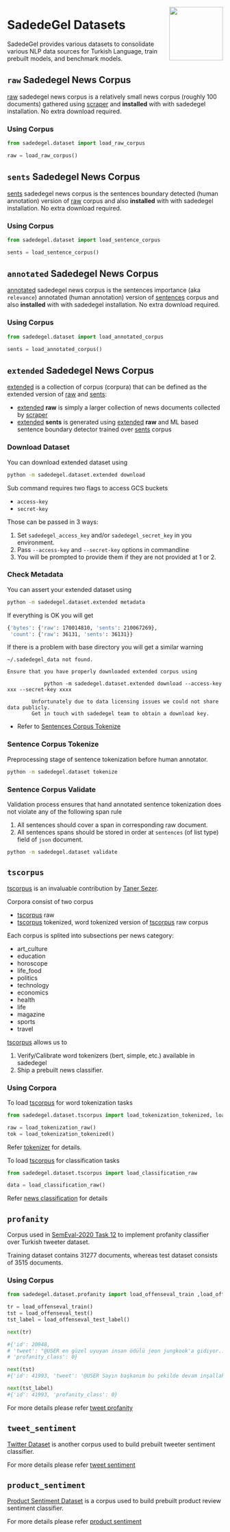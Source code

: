 <a href="http://sadedegel.ai"><img src="https://sadedegel.ai/assets/img/logo-2.png?s=280&v=4" width="125" height="125" align="right" /></a>

# SadedeGel Datasets

SadedeGel provides various datasets to consolidate various NLP data sources for Turkish Language,
train prebuilt models, and benchmark models.

## `raw` Sadedegel News Corpus

[raw](raw/) sadedegel news corpus is a relatively small news corpus (roughly 100 documents) gathered using  [scraper]
and **installed** with with sadedegel installation. No extra download required.


### Using Corpus

```python
from sadedegel.dataset import load_raw_corpus

raw = load_raw_corpus()
```

## `sents` Sadedegel News Corpus

[sents](sents/) sadedegel news corpus is the sentences boundary detected (human annotation) version of [raw](raw/) corpus
and also **installed** with with sadedegel installation. No extra download required.

### Using Corpus

```python
from sadedegel.dataset import load_sentence_corpus

sents = load_sentence_corpus()
```

## `annotated` Sadedegel News Corpus

[annotated](annotated/) sadedegel news corpus is the sentences importance (aka `relevance`) annotated (human annotation) version of [sentences](sentences/) corpus
and also **installed** with with sadedegel installation. No extra download required.

### Using Corpus

```python
from sadedegel.dataset import load_annotated_corpus

sents = load_annotated_corpus()
```

## `extended` Sadedegel News Corpus

[extended](extended/) is a collection of corpus (corpura) that can be defined as the extended version of [raw](raw/) and [sents](sents/):

* [extended](extended/) **raw** is simply a larger collection of news documents collected by [scraper]
* [extended](extended/) **sents** is generated using [extended](extended/) **raw** and ML based sentence boundary detector trained over [sents](sents/) corpus
 


### Download Dataset 

You can download extended dataset using 

```bash
python -m sadedegel.dataset.extended download
```

Sub command requires two flags to access GCS buckets 
* `access-key`
* `secret-key`

Those can be passed in 3 ways:
1. Set `sadedegel_access_key` and/or `sadedegel_secret_key` in you environment.
2. Pass `--access-key` and `--secret-key` options in commandline
3. You will be prompted to provide them if they are not provided at 1 or 2.


### Check Metadata

You can assert your extended dataset using 

```bash
python -m sadedegel.dataset.extended metadata 
```

If everything is OK you will get

```bash
{'bytes': {'raw': 170014810, 'sents': 210067269},
 'count': {'raw': 36131, 'sents': 36131}}
```

If there is a problem with base directory you will get a similar warning

```
~/.sadedegel_data not found.

Ensure that you have properly downloaded extended corpus using
         
            python -m sadedegel.dataset.extended download --access-key xxx --secret-key xxxx
            
        Unfortunately due to data licensing issues we could not share data publicly. 
        Get in touch with sadedegel team to obtain a download key.
```




* Refer to [Sentences Corpus Tokenize](#sentence-corpus-tokenize)



### Sentence Corpus Tokenize

Preprocessing stage of sentence tokenization before human annotator.

```bash
python -m sadedegel.dataset tokenize
```

### Sentence Corpus Validate

Validation process ensures that hand annotated sentence tokenization does not violate any of the following span rule

1. All sentences should cover a span in corresponding raw document.
2. All sentences spans should be stored in order at `sentences` (of list type) field of `json` document.

```bash
python -m sadedegel.dataset validate
```

## `tscorpus`

[tscorpus] is an invaluable contribution by [Taner Sezer].

Corpora consist of two corpus
* [tscorpus] raw
* [tscorpus] tokenized, word tokenized version of [tscorpus] raw corpus

 Each corpus is splited into subsections per news category:
* art_culture
* education
* horoscope
* life_food
* politics
* technology
* economics
* health
* life
* magazine
* sports
* travel

[tscorpus] allows us to 
1. Verify/Calibrate word tokenizers (bert, simple, etc.) available in sadedegel
2. Ship a prebuilt news classifier.

### Using Corpora

To load [tscorpus] for word tokenization tasks

```python
from sadedegel.dataset.tscorpus import load_tokenization_tokenized, load_tokenization_raw

raw = load_tokenization_raw()
tok = load_tokenization_tokenized()
```

Refer [tokenizer](../bblock/TOKENIZER.md) for details.

To load [tscorpus] for classification tasks

```python
from sadedegel.dataset.tscorpus import load_classification_raw

data = load_classification_raw()
```

Refer  [news classification](../prebuilt/README.md) for details


## `profanity`
Corpus used in [SemEval-2020 Task 12](https://arxiv.org/pdf/2006.07235.pdf) to implement profanity classifier over Turkish tweeter dataset.

Training dataset contains 31277 documents, whereas test dataset consists of 3515 documents.

### Using Corpus

```python
from sadedegel.dataset.profanity import load_offenseval_train ,load_offenseval_test_label,load_offenseval_test

tr = load_offenseval_train()
tst = load_offenseval_test()
tst_label = load_offenseval_test_label()

next(tr)

#{'id': 20948,
# 'tweet': "@USER en güzel uyuyan insan ödülü jeon jungkook'a gidiyor...",
# 'profanity_class': 0}

next(tst)
#{'id': 41993, 'tweet': '@USER Sayın başkanım bu şekilde devam inşallah👏'}

next(tst_label)
#{'id': 41993, 'profanity_class': 0}
```

For more details please refer [tweet profanity](../prebuilt/README.md)

## `tweet_sentiment`
[Twitter Dataset](https://www.kaggle.com/mrtbeyz/trke-sosyal-medya-paylam-veri-seti) is another corpus used to build prebuilt 
tweeter sentiment classifier.

For more details please refer [tweet sentiment](../prebuilt/README.md)

## `product_sentiment`
[Product Sentiment Dataset](https://www.kaggle.com/burhanbilenn/duygu-analizi-icin-urun-yorumlari) is a corpus used to build prebuilt 
product review sentiment classifier.

For more details please refer [product sentiment](../prebuilt/README.md)

[scraper]: https://github.com/GlobalMaksimum/sadedegel-scraper
[Taner Sezer]: https://github.com/tanerim
[tscorpus]: tscorpus/

